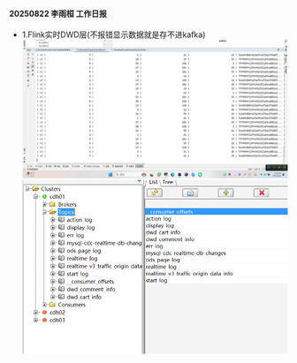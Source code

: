 #### 20250822 李雨桓 工作日报
* 1.Flink实时DWD层(不报错显示数据就是存不进kafka)![img.png](img.png)![img_1.png](img_1.png)


